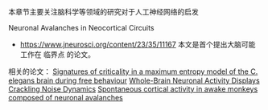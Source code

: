 本章节主要关注脑科学等领域的研究对于人工神经网络的启发

Neuronal Avalanches in Neocortical Circuits
- https://www.jneurosci.org/content/23/35/11167
本文是首个提出大脑可能工作在 临界点 的论文。

相关的论文：
[Signatures of criticality in a maximum entropy model of the C. elegans brain during free behaviour](https://www.researchgate.net/publication/319450365_Signatures_of_criticality_in_a_maximum_entropy_model_of_the_C_elegans_brain_during_free_behaviour)
[Whole-Brain Neuronal Activity Displays Crackling Noise Dynamics](https://www.sciencedirect.com/science/article/pii/S089662731830953X)
[Spontaneous cortical activity in awake monkeys composed of neuronal avalanches](https://www.pnas.org/doi/full/10.1073/pnas.0904089106?doi=10.1073/pnas.0904089106)

